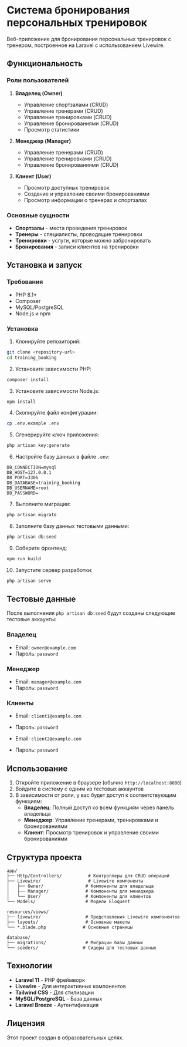 # Система бронирования персональных тренировок

Веб-приложение для бронирования персональных тренировок с тренером, построенное на Laravel с использованием Livewire.

## Функциональность

### Роли пользователей

1. **Владелец (Owner)**
   - Управление спортзалами (CRUD)
   - Управление тренерами (CRUD)
   - Управление тренировками (CRUD)
   - Управление бронированиями (CRUD)
   - Просмотр статистики

2. **Менеджер (Manager)**
   - Управление тренерами (CRUD)
   - Управление тренировками (CRUD)
   - Управление бронированиями (CRUD)

3. **Клиент (User)**
   - Просмотр доступных тренировок
   - Создание и управление своими бронированиями
   - Просмотр информации о тренерах и спортзалах

### Основные сущности

- **Спортзалы** - места проведения тренировок
- **Тренеры** - специалисты, проводящие тренировки
- **Тренировки** - услуги, которые можно забронировать
- **Бронирования** - записи клиентов на тренировки

## Установка и запуск

### Требования

- PHP 8.1+
- Composer
- MySQL/PostgreSQL
- Node.js и npm

### Установка

1. Клонируйте репозиторий:
```bash
git clone <repository-url>
cd training_booking
```

2. Установите зависимости PHP:
```bash
composer install
```

3. Установите зависимости Node.js:
```bash
npm install
```

4. Скопируйте файл конфигурации:
```bash
cp .env.example .env
```

5. Сгенерируйте ключ приложения:
```bash
php artisan key:generate
```

6. Настройте базу данных в файле `.env`:
```env
DB_CONNECTION=mysql
DB_HOST=127.0.0.1
DB_PORT=3306
DB_DATABASE=training_booking
DB_USERNAME=root
DB_PASSWORD=
```

7. Выполните миграции:
```bash
php artisan migrate
```

8. Заполните базу данных тестовыми данными:
```bash
php artisan db:seed
```

9. Соберите фронтенд:
```bash
npm run build
```

10. Запустите сервер разработки:
```bash
php artisan serve
```

## Тестовые данные

После выполнения `php artisan db:seed` будут созданы следующие тестовые аккаунты:

### Владелец
- Email: `owner@example.com`
- Пароль: `password`

### Менеджер
- Email: `manager@example.com`
- Пароль: `password`

### Клиенты
- Email: `client1@example.com`
- Пароль: `password`

- Email: `client2@example.com`
- Пароль: `password`

## Использование

1. Откройте приложение в браузере (обычно `http://localhost:8000`)
2. Войдите в систему с одним из тестовых аккаунтов
3. В зависимости от роли, у вас будет доступ к соответствующим функциям:
   - **Владелец**: Полный доступ ко всем функциям через панель владельца
   - **Менеджер**: Управление тренерами, тренировками и бронированиями
   - **Клиент**: Просмотр тренировок и управление своими бронированиями

## Структура проекта

```
app/
├── Http/Controllers/          # Контроллеры для CRUD операций
├── Livewire/                  # Livewire компоненты
│   ├── Owner/                # Компоненты для владельца
│   ├── Manager/              # Компоненты для менеджера
│   └── User/                 # Компоненты для клиентов
└── Models/                   # Модели Eloquent

resources/views/
├── livewire/                 # Представления Livewire компонентов
├── layouts/                  # Основные макеты
└── *.blade.php              # Основные страницы

database/
├── migrations/               # Миграции базы данных
└── seeders/                 # Сидеры для тестовых данных
```

## Технологии

- **Laravel 11** - PHP фреймворк
- **Livewire** - Для интерактивных компонентов
- **Tailwind CSS** - Для стилизации
- **MySQL/PostgreSQL** - База данных
- **Laravel Breeze** - Аутентификация

## Лицензия

Этот проект создан в образовательных целях.